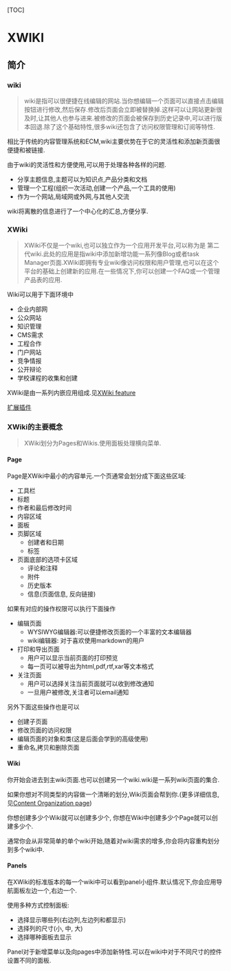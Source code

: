 [TOC]

# XWIKI

## 简介

### wiki

> wiki是指可以很便捷在线编辑的网站.当你想编辑一个页面可以直接点击编辑按钮进行修改,然后保存.修改后页面会立即被替换掉.这样可以让网站更新很及时,让其他人也参与进来.被修改的页面会被保存到历史记录中,可以进行版本回退.除了这个基础特性,很多wiki还包含了访问权限管理和订阅等特性.

相比于传统的内容管理系统和ECM,wiki主要优势在于它的灵活性和添加新页面很便捷和被链接.

由于wiki的灵活性和方便使用,可以用于处理各种各样的问题.

-  分享主题信息,主题可以为知识点,产品分类和文档
- 管理一个工程(组织一次活动,创建一个产品,一个工具的使用)
- 作为一个网站,局域网或外网,与其他人交流

wiki将离散的信息进行了一个中心化的汇总,方便分享.

### XWiki

> XWiki不仅是一个wiki,也可以独立作为一个应用开发平台,可以称为是 第二代wiki.此处的应用是指wiki中添加新增功能一系列像Blog或者task Manager页面.XWiki即拥有专业wiki像访问权限和用户管理,也可以在这个平台的基础上创建新的应用.在一些情况下,你可以创建一个FAQ或一个管理产品表的应用.

Wiki可以用于下面环境中

- 企业内部网
- 公众网站
- 知识管理
- CMS需求
- 工程合作
- 门户网站
- 竞争情报
- 公开辩论
- 学校课程的收集和创建

XWiki是由一系列内嵌应用组成.见[XWiki feature](https://www.xwiki.org/xwiki/bin/view/Documentation/UserGuide/Features/)

[扩展插件](https://extensions.xwiki.org/xwiki/bin/view/Main/)

### XWiki的主要概念

> XWiki划分为Pages和Wikis.使用面板处理横向菜单.

#### Page

Page是XWiki中最小的内容单元.一个页通常会划分成下面这些区域:

- 工具栏
- 标题
- 作者和最后修改时间
- 内容区域
- 面板
- 页脚区域
  - 创建者和日期
  - 标签
- 页面底部的选项卡区域
  -  评论和注释
  -  附件
  -  历史版本
  -  信息(页面信息, 反向链接)

如果有对应的操作权限可以执行下面操作

- 编辑页面
  - WYSIWYG编辑器:可以便捷修改页面的一个丰富的文本编辑器
  - wiki编辑器: 对于喜欢使用markdown的用户
- 打印和导出页面
  - 用户可以显示当前页面的打印预览
  - 每一页可以被导出为html,pdf,rtf,xar等文本格式
- 关注页面
  - 用户可以选择关注当前页面就可以收到修改通知
  - 一旦用户被修改,关注者可以email通知

另外下面这些操作也是可以

- 创建子页面
- 修改页面的访问权限
- 编辑页面的对象和类(这是后面会学到的高级使用)
- 重命名,拷贝和删除页面

#### Wiki

你开始会进去到主wiki页面.也可以创建另一个wiki.wiki是一系列wiki页面的集合.

如果你想对不同类型的内容做一个清晰的划分,Wiki页面会帮到你.(更多详细信息,见[Content Organization page](https://www.xwiki.org/xwiki/bin/view/Documentation/UserGuide/Features/ContentOrganization/))

你想创建多少个Wiki就可以创建多少个, 你想在Wiki中创建多少个Page就可以创建多少个.

通常你会从非常简单的单个wiki开始,随着对wiki需求的增多,你会将内容重构划分到多个wiki中.

#### Panels

在XWiki的标准版本的每一个wiki中可以看到panel小组件.默认情况下,你会应用导航面板左边一个,右边一个.

使用多种方式控制面板:

- 选择显示哪些列(右边列,左边列和都显示)
- 选择列的尺寸(小, 中, 大)
- 选择哪种面板去显示

Panel对于新增菜单以及向pages中添加新特性.可以在wiki中对于不同尺寸的控件设置不同的面板.